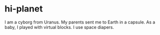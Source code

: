 # hi-planet

I am a cyborg from Uranus. My parents sent me to Earth in a capsule. As a baby, I played with virtual blocks.
I use space diapers.
